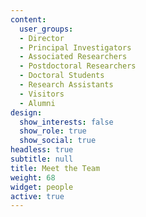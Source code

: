 ```yaml
---
content:
  user_groups:
  - Director
  - Principal Investigators
  - Associated Researchers
  - Postdoctoral Researchers
  - Doctoral Students
  - Research Assistants
  - Visitors
  - Alumni
design:
  show_interests: false
  show_role: true
  show_social: true
headless: true
subtitle: null
title: Meet the Team
weight: 68
widget: people
active: true
---
```



